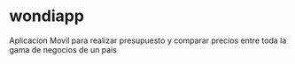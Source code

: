 # wondiapp
Aplicacion Movil para realizar presupuesto y comparar precios entre toda la gama de negocios de un pais
